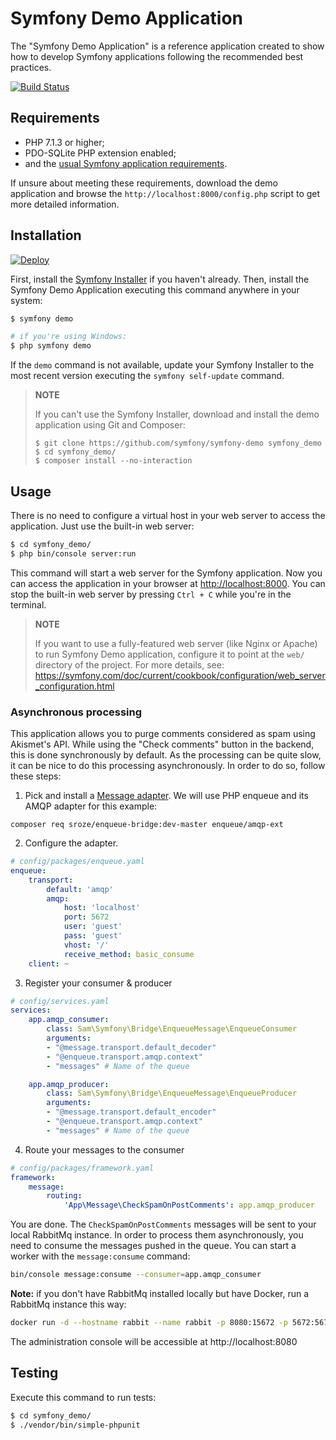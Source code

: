 Symfony Demo Application
========================

The "Symfony Demo Application" is a reference application created to show how
to develop Symfony applications following the recommended best practices.

[![Build Status](https://travis-ci.org/symfony/symfony-demo.svg?branch=master)](https://travis-ci.org/symfony/symfony-demo)

Requirements
------------

  * PHP 7.1.3 or higher;
  * PDO-SQLite PHP extension enabled;
  * and the [usual Symfony application requirements](https://symfony.com/doc/current/reference/requirements.html).

If unsure about meeting these requirements, download the demo application and
browse the `http://localhost:8000/config.php` script to get more detailed
information.

Installation
------------

[![Deploy](https://www.herokucdn.com/deploy/button.png)](https://heroku.com/deploy)

First, install the [Symfony Installer](https://github.com/symfony/symfony-installer)
if you haven't already. Then, install the Symfony Demo Application executing
this command anywhere in your system:

```bash
$ symfony demo

# if you're using Windows:
$ php symfony demo
```

If the `demo` command is not available, update your Symfony Installer to the
most recent version executing the `symfony self-update` command.

> **NOTE**
>
> If you can't use the Symfony Installer, download and install the demo
> application using Git and Composer:
>
>     $ git clone https://github.com/symfony/symfony-demo symfony_demo
>     $ cd symfony_demo/
>     $ composer install --no-interaction

Usage
-----

There is no need to configure a virtual host in your web server to access the application.
Just use the built-in web server:

```bash
$ cd symfony_demo/
$ php bin/console server:run
```

This command will start a web server for the Symfony application. Now you can
access the application in your browser at <http://localhost:8000>. You can
stop the built-in web server by pressing `Ctrl + C` while you're in the
terminal.

> **NOTE**
>
> If you want to use a fully-featured web server (like Nginx or Apache) to run
> Symfony Demo application, configure it to point at the `web/` directory of the project.
> For more details, see:
> https://symfony.com/doc/current/cookbook/configuration/web_server_configuration.html

### Asynchronous processing

This application allows you to purge comments considered as spam using Akismet's API. While using the "Check comments"
button in the backend, this is done synchronously by default. As the processing can be quite slow, it can be nice to
do this processing asynchronously. In order to do so, follow these steps:

1. Pick and install a [Message adapter](https://github.com/sroze/symfony/blob/add-message-component/src/Symfony/Component/Message/README.md#adapters). 
We will use PHP enqueue and its AMQP adapter for this example:
```
composer req sroze/enqueue-bridge:dev-master enqueue/amqp-ext
```

2. Configure the adapter.
```yaml
# config/packages/enqueue.yaml
enqueue:
    transport:
        default: 'amqp'
        amqp:
            host: 'localhost'
            port: 5672
            user: 'guest'
            pass: 'guest'
            vhost: '/'
            receive_method: basic_consume
    client: ~
```

3. Register your consumer & producer
```yaml
# config/services.yaml
services:
    app.amqp_consumer:
        class: Sam\Symfony\Bridge\EnqueueMessage\EnqueueConsumer
        arguments:
        - "@message.transport.default_decoder"
        - "@enqueue.transport.amqp.context"
        - "messages" # Name of the queue

    app.amqp_producer:
        class: Sam\Symfony\Bridge\EnqueueMessage\EnqueueProducer
        arguments: 
        - "@message.transport.default_encoder"
        - "@enqueue.transport.amqp.context"
        - "messages" # Name of the queue
```

4. Route your messages to the consumer
```yaml
# config/packages/framework.yaml
framework:
    message:
        routing:
            'App\Message\CheckSpamOnPostComments': app.amqp_producer
```

You are done. The `CheckSpamOnPostComments` messages will be sent to your local RabbitMq instance. In order to process
them asynchronously, you need to consume the messages pushed in the queue. You can start a worker with the `message:consume`
command:

```bash
bin/console message:consume --consumer=app.amqp_consumer
```

**Note:** if you don't have RabbitMq installed locally but have Docker, run a RabbitMq instance this way:
```sh
docker run -d --hostname rabbit --name rabbit -p 8080:15672 -p 5672:5672 rabbitmq:3-management
```
The administration console will be accessible at http://localhost:8080 

Testing
-------

Execute this command to run tests:

```bash
$ cd symfony_demo/
$ ./vendor/bin/simple-phpunit
```
